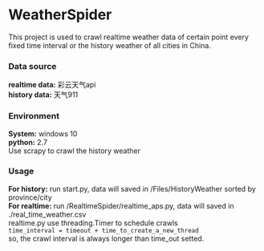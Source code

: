 # WeatherSpider

This project is used to crawl realtime weather data of certain point every fixed time interval or the history weather of all cities in China.

### Data source  
**realtime data:** 彩云天气api  
**history data:** 天气911  

### Environment  
**System:** windows 10  
**python:** 2.7  
Use scrapy to crawl the history weather

### Usage  
**For history:** run start.py, data will saved in /Files/HistoryWeather sorted by province/city  
**For realtime:** run /RealtimeSpider/realtime_aps.py, data will saved in ./real_time_weather.csv  
realtime.py use threading.Timer to schedule crawls  
`time_interval = timeout + time_to_create_a_new_thread`  
so, the crawl interval is always longer than time_out setted.
